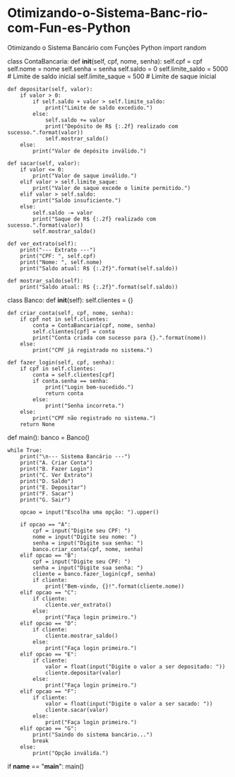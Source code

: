 # Otimizando-o-Sistema-Banc-rio-com-Fun-es-Python
Otimizando o Sistema Bancário com Funções Python
import random

class ContaBancaria:
    def __init__(self, cpf, nome, senha):
        self.cpf = cpf
        self.nome = nome
        self.senha = senha
        self.saldo = 0
        self.limite_saldo = 5000   # Limite de saldo inicial
        self.limite_saque = 500    # Limite de saque inicial

    def depositar(self, valor):
        if valor > 0:
            if self.saldo + valor > self.limite_saldo:
                print("Limite de saldo excedido.")
            else:
                self.saldo += valor
                print("Depósito de R$ {:.2f} realizado com sucesso.".format(valor))
                self.mostrar_saldo()
        else:
            print("Valor de depósito inválido.")

    def sacar(self, valor):
        if valor <= 0:
            print("Valor de saque inválido.")
        elif valor > self.limite_saque:
            print("Valor de saque excede o limite permitido.")
        elif valor > self.saldo:
            print("Saldo insuficiente.")
        else:
            self.saldo -= valor
            print("Saque de R$ {:.2f} realizado com sucesso.".format(valor))
            self.mostrar_saldo()

    def ver_extrato(self):
        print("--- Extrato ---")
        print("CPF: ", self.cpf)
        print("Nome: ", self.nome)
        print("Saldo atual: R$ {:.2f}".format(self.saldo))

    def mostrar_saldo(self):
        print("Saldo atual: R$ {:.2f}".format(self.saldo))

class Banco:
    def __init__(self):
        self.clientes = {}

    def criar_conta(self, cpf, nome, senha):
        if cpf not in self.clientes:
            conta = ContaBancaria(cpf, nome, senha)
            self.clientes[cpf] = conta
            print("Conta criada com sucesso para {}.".format(nome))
        else:
            print("CPF já registrado no sistema.")

    def fazer_login(self, cpf, senha):
        if cpf in self.clientes:
            conta = self.clientes[cpf]
            if conta.senha == senha:
                print("Login bem-sucedido.")
                return conta
            else:
                print("Senha incorreta.")
        else:
            print("CPF não registrado no sistema.")
        return None

def main():
    banco = Banco()

    while True:
        print("\n--- Sistema Bancário ---")
        print("A. Criar Conta")
        print("B. Fazer Login")
        print("C. Ver Extrato")
        print("D. Saldo")
        print("E. Depositar")
        print("F. Sacar")
        print("G. Sair")

        opcao = input("Escolha uma opção: ").upper()

        if opcao == "A":
            cpf = input("Digite seu CPF: ")
            nome = input("Digite seu nome: ")
            senha = input("Digite sua senha: ")
            banco.criar_conta(cpf, nome, senha)
        elif opcao == "B":
            cpf = input("Digite seu CPF: ")
            senha = input("Digite sua senha: ")
            cliente = banco.fazer_login(cpf, senha)
            if cliente:
                print("Bem-vindo, {}!".format(cliente.nome))
        elif opcao == "C":
            if cliente:
                cliente.ver_extrato()
            else:
                print("Faça login primeiro.")
        elif opcao == "D":
            if cliente:
                cliente.mostrar_saldo()
            else:
                print("Faça login primeiro.")
        elif opcao == "E":
            if cliente:
                valor = float(input("Digite o valor a ser depositado: "))
                cliente.depositar(valor)
            else:
                print("Faça login primeiro.")
        elif opcao == "F":
            if cliente:
                valor = float(input("Digite o valor a ser sacado: "))
                cliente.sacar(valor)
            else:
                print("Faça login primeiro.")
        elif opcao == "G":
            print("Saindo do sistema bancário...")
            break
        else:
            print("Opção inválida.")

if __name__ == "__main__":
    main()
